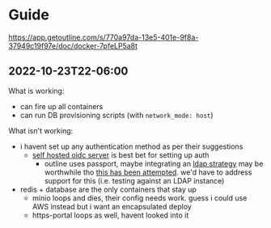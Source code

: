 # Guide

https://app.getoutline.com/s/770a97da-13e5-401e-9f8a-37949c19f97e/doc/docker-7pfeLP5a8t

## 2022-10-23T22-06:00

What is working:
- can fire up all containers 
- can run DB provisioning scripts (with `network_mode: host`)

What isn't working:
- i havent set up any authentication method as per their suggestions
  - [self hosted oidc server](https://github.com/vicalloy/oidc-server) is best bet for setting up auth
    - outline uses passport, maybe integrating an [ldap strategy](https://www.passportjs.org/packages/passport-ldapauth/) may be worthwhile tho [this has been attempted](https://github.com/outline/outline/pull/939#issuecomment-487325520). we'd have to address support for this (i.e. testing against an LDAP instance)
- redis + database are the only containers that stay up
  - minio loops and dies, their config needs work. guess i could use AWS instead but i want an encapsulated deploy
  - https-portal loops as well, havent looked into it
